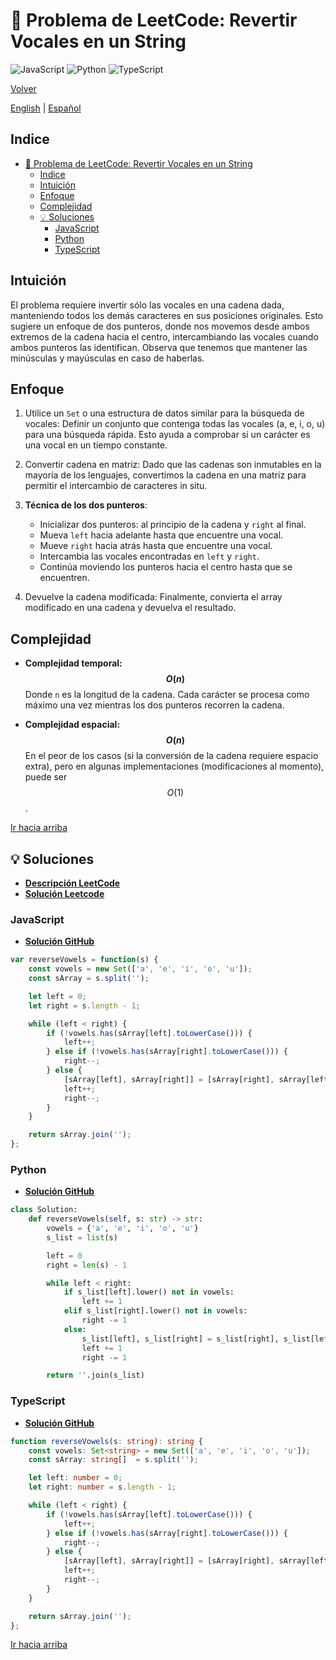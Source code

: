 # 🤔 Problema de LeetCode: Revertir Vocales en un String

![JavaScript](https://img.shields.io/badge/JavaScript-F7DF1E?logo=javascript&logoColor=black)
![Python](https://img.shields.io/badge/Python-3776AB?logo=python&logoColor=white)
![TypeScript](https://img.shields.io/badge/TypeScript-3178C6?logo=typescript&logoColor=white)

[Volver](../README.md)

[English](./345.ReverseVowelsOfAString.md) | [Español](./345.ReverseVowelsOfAString-es.md)

## Indice

- [🤔 Problema de LeetCode: Revertir Vocales en un String](#-problema-de-leetcode-revertir-vocales-en-un-string)
  - [Indice](#indice)
  - [Intuición](#intuición)
  - [Enfoque](#enfoque)
  - [Complejidad](#complejidad)
  - [💡 Soluciones](#-soluciones)
    - [JavaScript](#javascript)
    - [Python](#python)
    - [TypeScript](#typescript)

## Intuición

El problema requiere invertir sólo las vocales en una cadena dada, manteniendo todos los demás caracteres en sus posiciones originales. Esto sugiere un enfoque de dos punteros, donde nos movemos desde ambos extremos de la cadena hacia el centro, intercambiando las vocales cuando ambos punteros las identifican.
Observa que tenemos que mantener las minúsculas y mayúsculas en caso de haberlas.

## Enfoque

1. Utilice un `Set` o una estructura de datos similar para la búsqueda de vocales: Definir un conjunto que contenga todas las vocales (a, e, i, o, u) para una búsqueda rápida. Esto ayuda a comprobar si un carácter es una vocal en un tiempo constante.

2. Convertir cadena en matriz: Dado que las cadenas son inmutables en la mayoría de los lenguajes, convertimos la cadena en una matriz para permitir el intercambio de caracteres in situ.

3. **Técnica de los dos punteros**:

    - Inicializar dos punteros:  al principio de la cadena y `right` al final.
    - Mueva `left` hacia adelante hasta que encuentre una vocal.
    - Mueve `right` hacia atrás hasta que encuentre una vocal.
    - Intercambia las vocales encontradas en `left` y `right`.
    - Continúa moviendo los punteros hacia el centro hasta que se encuentren.

4. Devuelve la cadena modificada: Finalmente, convierta el array modificado en una cadena y devuelva el resultado.

## Complejidad

- **Complejidad temporal: $$O(n)$$**
Donde `n` es la longitud de la cadena. Cada carácter se procesa como máximo una vez mientras los dos punteros recorren la cadena.

- **Complejidad espacial: $$O(n)$$**
En el peor de los casos (si la conversión de la cadena requiere espacio extra), pero en algunas implementaciones (modificaciones al momento), puede ser $$O(1)$$.

[Ir hacia arriba](#indice)

## 💡 Soluciones

- **[Descripción LeetCode](https://leetcode.com/problems/reverse-vowels-of-a-string/description/)**
- **[Solución Leetcode](https://leetcode.com/problems/reverse-vowels-of-a-string/solutions/6603780/memory-100-velocity-50-python-js-ts-by-d-vkwv/)**

### JavaScript

- **[Solución GitHub](../solutions/JavaScript/345.ReverseVowelsOfAString.js)**

```javascript
var reverseVowels = function(s) {
    const vowels = new Set(['a', 'e', 'i', 'o', 'u']);
    const sArray = s.split('');

    let left = 0;
    let right = s.length - 1;

    while (left < right) {
        if (!vowels.has(sArray[left].toLowerCase())) {
            left++;
        } else if (!vowels.has(sArray[right].toLowerCase())) {
            right--;
        } else {
            [sArray[left], sArray[right]] = [sArray[right], sArray[left]];
            left++;
            right--;
        }
    }

    return sArray.join('');
};
```

### Python

- **[Solución GitHub](../solutions/Python/345.ReverseVowelsOfAString.py)**

```python
class Solution:
    def reverseVowels(self, s: str) -> str:
        vowels = {'a', 'e', 'i', 'o', 'u'}
        s_list = list(s)

        left = 0
        right = len(s) - 1

        while left < right:
            if s_list[left].lower() not in vowels:
                left += 1
            elif s_list[right].lower() not in vowels:
                right -= 1
            else:
                s_list[left], s_list[right] = s_list[right], s_list[left]
                left += 1
                right -= 1

        return ''.join(s_list)
```

### TypeScript

- **[Solución GitHub](../solutions/TypeScript/345.ReverseVowelsOfAString.ts)**

```typescript
function reverseVowels(s: string): string {
    const vowels: Set<string> = new Set(['a', 'e', 'i', 'o', 'u']);
    const sArray: string[]  = s.split('');

    let left: number = 0;
    let right: number = s.length - 1;

    while (left < right) {
        if (!vowels.has(sArray[left].toLowerCase())) {
            left++;
        } else if (!vowels.has(sArray[right].toLowerCase())) {
            right--;
        } else {
            [sArray[left], sArray[right]] = [sArray[right], sArray[left]];
            left++;
            right--;
        }
    }

    return sArray.join('');
};
```

[Ir hacia arriba](#indice)
